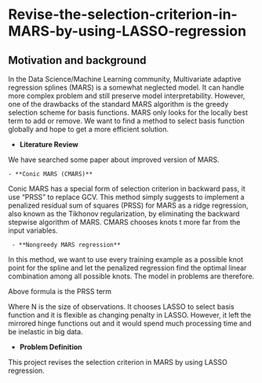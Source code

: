 # Revise-the-selection-criterion-in-MARS-by-using-LASSO-regression

## **Motivation and background**
In the Data Science/Machine Learning community, Multivariate adaptive regression splines (MARS) is a somewhat neglected model. It can handle more complex problem and still preserve model interpretability. 
However, one of the drawbacks of the standard MARS algorithm is the greedy selection scheme for basis functions. MARS only looks for the locally best term to add or remove.
We want to find a method to select basis function globally and hope to get a more efficient solution.

- **Literature Review**

We have searched some paper about improved version of MARS.

    - **Conic MARS (CMARS)**
    
Conic MARS has a special form of selection criterion in backward pass, it use “PRSS” to replace GCV. This method simply suggests to implement a penalized residual sum of squares (PRSS) for MARS as a ridge regression, also known as the Tikhonov regularization, by eliminating the backward stepwise algorithm of MARS.
CMARS chooses knots t more far from the input variables. 

     - **Nongreedy MARS regression**
    
In this method, we want to use every training example as a possible knot point for the spline and let the penalized regression find the optimal linear combination among all possible knots. The model in problems are therefore.

Above formula is the PRSS term

 
Where N is the size of observations. It chooses LASSO to select basis function and it is flexible as changing penalty in LASSO.
However, it left the mirrored hinge functions out and it would spend much processing time and be inelastic in big data.

- **Problem Definition**

This project revises the selection criterion in MARS by using LASSO regression.
